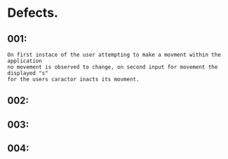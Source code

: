   
# Defects.  
  
## 001:  
    On first instace of the user attempting to make a movment within the application  
    no movement is observed to change, on second input for movement the displayed "s"  
    for the users caractor inacts its movment. 
## 002:  
## 003:  
## 004:
